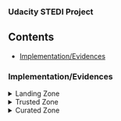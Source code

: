 ### Udacity STEDI Project

## Contents

+ [Implementation/Evidences](#Implementation/Evidences)


### Implementation/Evidences
<details>
<summary>
Landing Zone
</summary>

 The raw data is stored in the landing tables. These tables got create with SQL DDL transactions.
 
 [accelerometer_landing.sql](SQL_Tables/accelerometer_landing.sql)
 ![alt text](SQL_Tables/accelerometer_landing.png)
 
 
 [customer_landing.sql](SQL_Tables/customer_landing.sql)
 ![alt text](SQL_Tables/customer_landing.png)
 
 
 [step_trainer_landing.sql](SQL_Tables/step_trainer_landing.sql)
 ![alt text](SQL_Tables/step_trainer_landing.png)

These are AWS Glue Tables and can get queried by AWS Athena

Row Count:
 ![alt text](SQL_Tables/screenshot_tableRows.png)

All Customers are currently included even they not agreed to share their data for research purposes:
![alt text](SQL_Tables/screenshot_shareWithResearchAsOfDate.png)

</details>

<details>
<summary>
Trusted Zone
</summary>

# Customer

The Customer trusted table is created via an AWS Glue script [customer_landing_to_trusted.py](customer/trusted/customer_landing_to_trusted.py). Only Customers who agreed to share their data for research purposes are included. 
![alt text](customer/trusted/Screenshot_sharewithresearchasofdate.png) 
![alt text](customer/trusted/customer_trusted.png)


# Accelerometer

The Accelerometer trusted table is created via the following AWS Glue script [accelerometer_landing_to_trusted.py](accelerometer/trusted/accelerometer_landing_to_trusted.py).
Its only the data included after they agreed to share their data. 
![alt text](accelerometer/trusted/accelerometer_trusted.png)

# Step Trainer

The Step Trainer trusted table is created via the following AWS Glue script [step_trainer_landing_to_trusted.py](step_trainer/trusted/step_trainer_trusted.py). 
There is only the data keept that has accelerometer data and the customer agreed to share it. 
![alt text](step_trainer/trusted/step_trainer_trusted.png)
Note: The step trainer trusted table has the row count because I used the customer curated table. If I would use the customer trusted table the row count would be 14460.

## Row Count Evidence
![alt text](trusted_row_count.png)
Note: The step trainer trusted table has the row count because I used the customer curated table. If I would use the customer trusted table the row count would be 14460. 
</details>

<details>
<summary>
Curated Zone
</summary>

# Customer

The Customer curated table has only the customer included that have accelerometer data and the customer agreed to share the data.
Its also GDPR complaint because personal data is removed. Its created via the following script
[customer_trusted_to_curated.py](customer/curated/customer_trusted_to_curated.py).
![alt text](customer/curated/customers_curated.png)

# Maschine Learning

This table has the step trainer and the accelerometer data from customer who agreed to share their data. 
Personal informations are removed. Its created via the following script
[Machine_learning_curated.py](step_trainer/curated/Machine_learning_curated.py).
The glue table is called machine_learning_curated.
![alt text](step_trainer/curated/machine_learning_curated.png)

## Row Count Evidence
![alt text](curated_row_count.png)

 
</details>
